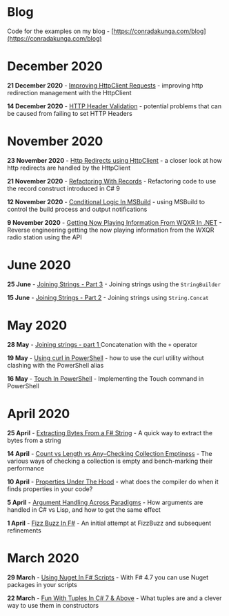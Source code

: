 # Blog
Code for the examples on my blog - [https://conradakunga.com/blog](https://conradakunga.com/blog)

# December 2020

**21 December 2020** - [Improving HttpClient Requests](https://www.conradakunga.com/blog/improving-httpclient-requests/) - improving http redirection management with the HttpClient

**14 December 2020** - [HTTP Header Validation](https://www.conradakunga.com/blog/beware-of-httpclient-header-validations/) - potential problems that can be caused from failing to set HTTP Headers

# November 2020

**23 November 2020** - [Http Redirects using HttpClient](https://www.conradakunga.com/blog/http-redirects-using-httpclient/) - a closer look at how http redirects are handled by the HttpClient

**21 November 2020** - [Refactoring With Records](https://www.conradakunga.com/blog/refactoring-with-records-in-c/) - Refactoring code to use the record construct introduced in C# 9

**12 November 2020** - [Conditional Logic In MSBuild](https://www.conradakunga.com/blog/conditional-logic-in-msbuild/) - using MSBuild to control the build process and output notifications

**9 November 2020** - [Getting Now Playing Information From WQXR In .NET](https://www.conradakunga.com/blog/getting-now-playing-information-from-wqxr-in-net/) - Reverse engineering getting the now playing information from the WXQR radio station using the API

# June 2020
**25 June** - [Joining Strings - Part 3](https://www.conradakunga.com/blog/joining-strings-part-3/) - Joining strings using the `StringBuilder`

**15 June** - [Joining Strings - Part 2](https://www.conradakunga.com/blog/joining-strings-part-2/) - Joining strings using `String.Concat` 

# May 2020

**28 May** - [Joining strings - part 1 ](https://www.conradakunga.com/blog/joining-strings-part-1/) Concatenation with the `+` operator 

**19 May** - [Using curl in PowerShell](https://www.conradakunga.com/blog/using-curl-in-powershell/) - how to use the curl utility without clashing with the PowerShell alias

**16 May** - [Touch In PowerShell](https://www.conradakunga.com/blog/touch-in-powershell/) - Implementing the Touch command in PowerShell

# April 2020

**25 April** - [Extracting Bytes From a F# String](https://www.conradakunga.com/blog/extracting-bytes-from-a-f-string/) - A quick way to extract the bytes from a string

**14 April** - [Count vs Length vs Any–Checking Collection Emptiness](https://www.conradakunga.com/blog/count-vs-length-vs-any-checking-collection-emptiness/) - The various ways of checking a collection is empty and bench-marking their performance

**10 April** - [Properties Under The Hood](https://www.conradakunga.com/blog/properties-under-the-hood/) - what does the compiler do when it finds properties in your code?

**5 April** - [Argument Handling Across Paradigms](https://www.conradakunga.com/blog/arguments-handling-across-paradigms/) - How arguments are handled in C# vs Lisp, and how to get the same effect

**1 April** - [Fizz Buzz In F#](https://www.conradakunga.com/blog/fizzbuzz-in-f/) - An initial attempt at FizzBuzz and subsequent refinements

# March 2020

**29 March** - [Using Nuget In F# Scripts](https://www.conradakunga.com/blog/using-nuget-in-f-scripts/) - With F# 4.7 you can use Nuget packages in your scripts

**22 March** - [Fun With Tuples In C# 7 & Above](https://www.conradakunga.com/blog/fun-with-tuples-in-c-7-above/) - What tuples are and a clever way to use them in constructors
